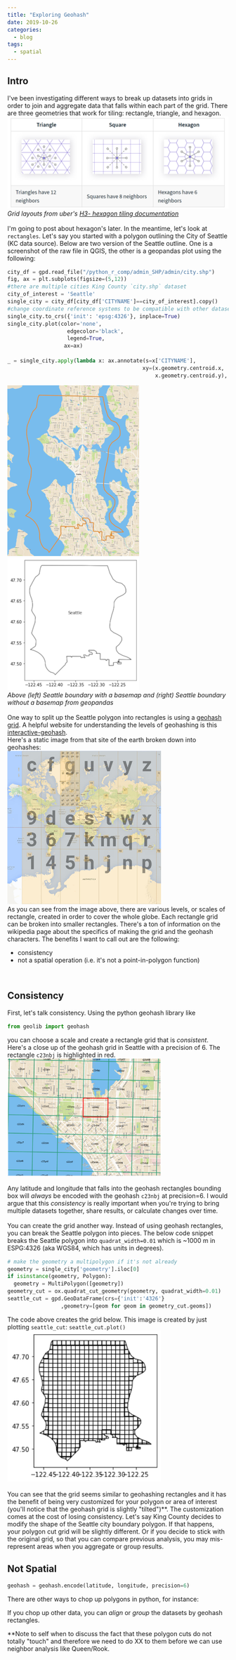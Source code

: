 ```yaml
---
title: "Exploring Geohash"
date: 2019-10-26
categories:
  - blog
tags:
  - spatial
---
```

## Intro
I've been investigating different ways to break up datasets into grids in order to join and aggregate data that falls within each part of the grid. There are three geometries that work for tiling: rectangle, triangle, and hexagon.<br/>
![tiling](/assets/images/tiling_uber.PNG)
<em>Grid layouts from uber's [H3- hexagon tiling documentation](https://uber.github.io/h3/#/documentation/overview/use-cases)</em><br/>
<br/>
I'm going to post about hexagon's later. In the meantime, let's look at `rectangles`. Let's say you started with a polygon outlining the City of Seattle (KC data source). Below are two version of the Seattle outline. One is a screenshot of the raw file in QGIS, the other is a geopandas plot using the following:
```python
city_df = gpd.read_file("/python_r_comp/admin_SHP/admin/city.shp")
fig, ax = plt.subplots(figsize=(5,12))
#there are multiple cities King County `city.shp` dataset
city_of_interest = 'Seattle'
single_city = city_df[city_df['CITYNAME']==city_of_interest].copy()
#change coordinate reference systems to be compatible with other datasets
single_city.to_crs({'init': 'epsg:4326'}, inplace=True)
single_city.plot(color='none', 
                   edgecolor='black', 
                   legend=True,
                  ax=ax)

_ = single_city.apply(lambda x: ax.annotate(s=x['CITYNAME'], 
                                           xy=(x.geometry.centroid.x, 
                                               x.geometry.centroid.y), ha='center'),axis=1)
```
![w_basemap](/assets/images/seattle_boundary_w_basemap.PNG) ![wo_basemap](/assets/images/seattle_boundary_no_basemap.PNG)
<br/>
<em>Above (left) Seattle boundary with a basemap and (right) Seattle boundary without a basemap from geopandas</em>
<br/>
<br/>
One way to split up the Seattle polygon into rectangles is using a [geohash grid](https://en.wikipedia.org/wiki/Geohash). A helpful website for understanding the levels of geohashing is this [interactive-geohash](https://www.movable-type.co.uk/scripts/geohash.html).
<br/>
Here's a static image from that site of the earth broken down into geohashes: <br />
<img src="/assets/images/geohash.jpg" width="350"><br/>
As you can see from the image above, there are various levels, or scales of rectangle, created in order to cover the whole globe. Each rectangle grid can be broken into smaller rectangles. There's a ton of information on the wikipedia page about the specifics of making the grid and the geohash characters. The benefits I want to call out are the following:
<ul>
<li>consistency</li>
<li>not a spatial operation (i.e. it's not a point-in-polygon function)</li>
</ul>
<br/>

## Consistency
First, let's talk consistency. Using the python geohash library like 
```python
from geolib import geohash
``` 
you can choose a scale and create a rectangle grid that is <em>consistent</em>. Here's a close up of the geohash grid in Seattle with a precision of 6. The rectangle `c23nbj` is highlighted in red.
<br/>
<img src="/assets/images/seattle_geohash_zoom_in.PNG" width="350"><br/>
<br/>
Any latitude and longitude that falls into the geohash rectangles bounding box will <em>always</em> be encoded with the geohash `c23nbj` at precision=6. I would argue that this <em>consistency</em> is really important when you're trying to bring multiple datasets together, share results, or calculate changes over time.<br/>
<br/>
You can create the grid another way. Instead of using geohash rectangles, you can break the Seattle polygon into pieces. The below code snippet breaks the Seattle polygon into `quadrat_width=0.01` which is ~1000 m in ESPG:4326 (aka WGS84, which has units in degrees).
<br/>

```python
# make the geometry a multipolygon if it's not already
geometry = single_city['geometry'].iloc[0]
if isinstance(geometry, Polygon):
  geometry = MultiPolygon([geometry])
geometry_cut = ox.quadrat_cut_geometry(geometry, quadrat_width=0.01)
seattle_cut = gpd.GeoDataFrame(crs={'init':'4326'}
                 ,geometry=[geom for geom in geometry_cut.geoms])
```
The code above creates the grid below. This image is created by just plotting `seattle_cut`: ```seattle_cut.plot()```
<br/>
<img src="/assets/images/polygon_cut_grid.png" width="350"><br/>
<br/>
You can see that the grid seems similar to geohashing rectangles and it has the benefit of being very customized for your polygon or area of interest (you'll notice that the geohash grid is slightly "tilted")**. The customization comes at the cost of losing consistency. Let's say King County decides to modify the shape of the Seattle city boundary polygon. If that happens, your polygon cut grid will be slightly different. Or if you decide to stick with the original grid, so that you can compare previous analysis, you may mis-represent areas when you aggregate or group results.<br/>

## Not Spatial
```python
geohash = geohash.encode(latitude, longitude, precision=6)
```
There are other ways to chop up polygons in python, for instance:


If you chop up other data, you can <em>align</em> or <em>group</em> the datasets by geohash rectangles.   


**Note to self when to discuss the fact that these polygon cuts do not totally "touch" and therefore we need to do XX to them before we can use neighbor analysis like Queen/Rook.